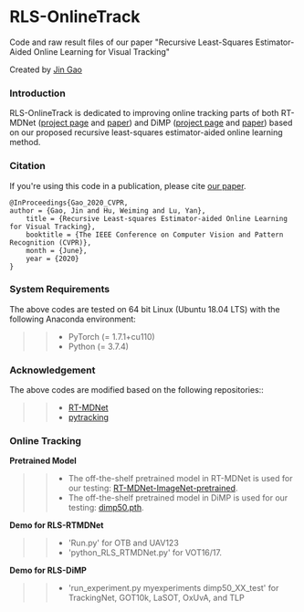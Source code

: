 # RLS-OnlineTrack
Code and raw result files of our paper "Recursive Least-Squares Estimator-Aided Online Learning for Visual Tracking"

Created by [Jin Gao](http://people.ucas.ac.cn/~jgao?language=en)

### Introduction
RLS-OnlineTrack is dedicated to improving online tracking parts of both RT-MDNet ([project page](https://github.com/IlchaeJung/RT-MDNet) and [paper](https://openaccess.thecvf.com/content_ECCV_2018/papers/Ilchae_Jung_Real-Time_MDNet_ECCV_2018_paper.pdf)) and DiMP ([project page](https://github.com/visionml/pytracking) and [paper](https://openaccess.thecvf.com/content_ICCV_2019/papers/Bhat_Learning_Discriminative_Model_Prediction_for_Tracking_ICCV_2019_paper.pdf)) based on our proposed recursive least-squares estimator-aided online learning method.

### Citation
If you're using this code in a publication, please cite [our paper](https://openaccess.thecvf.com/content_CVPR_2020/html/Gao_Recursive_Least-Squares_Estimator-Aided_Online_Learning_for_Visual_Tracking_CVPR_2020_paper.html).

	@InProceedings{Gao_2020_CVPR,
   	author = {Gao, Jin and Hu, Weiming and Lu, Yan},
    	title = {Recursive Least-squares Estimator-aided Online Learning for Visual Tracking},
    	booktitle = {The IEEE Conference on Computer Vision and Pattern Recognition (CVPR)},
    	month = {June},
    	year = {2020}
  	}
  

### System Requirements

The above codes are tested on 64 bit Linux (Ubuntu 18.04 LTS) with the following Anaconda environment:
>> * PyTorch (= 1.7.1+cu110)
>> * Python (= 3.7.4)

### Acknowledgement

The above codes are modified based on the following repositories::
>> * [RT-MDNet](https://github.com/IlchaeJung/RT-MDNet)
>> * [pytracking](https://github.com/visionml/pytracking)

### Online Tracking

**Pretrained Model**
>> * The off-the-shelf pretrained model in RT-MDNet is used for our testing: [RT-MDNet-ImageNet-pretrained](https://www.dropbox.com/s/lr8uft05zlo21an/rt-mdnet.pth?dl=0).
>> * The off-the-shelf pretrained model in DiMP is used for our testing: [dimp50.pth](https://github.com/visionml/pytracking/blob/master/MODEL_ZOO.md#Models).

**Demo for RLS-RTMDNet**
>> * 'Run.py' for OTB and UAV123
>> * 'python_RLS_RTMDNet.py' for VOT16/17.

**Demo for RLS-DiMP**
>> * 'run_experiment.py myexperiments dimp50_XX_test' for TrackingNet, GOT10k, LaSOT, OxUvA, and TLP
